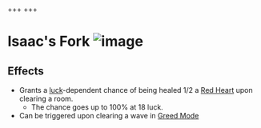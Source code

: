 +++
+++

 # Isaac's Fork ![image](/image/Isaac%27s_Fork.png) 

Effects
---------


* Grants a [luck](/wiki/Luck "Luck")-dependent chance of being healed 1/2 a [Red Heart](/wiki/Health#Red_Heart_Containers "Health") upon clearing a room.
	+ The chance goes up to 100% at 18 luck.
* Can be triggered upon clearing a wave in [Greed Mode](/wiki/Greed_Mode "Greed Mode")


